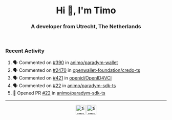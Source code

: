 <h1 align="center">Hi 👋, I'm Timo</h1>
<h3 align="center">A developer from Utrecht, The Netherlands</h3>
<br/>
<!-- https://github.com/rahuldkjain/github-profile-readme-generator --!>

<!--  <p align="left"><img src="https://github-readme-stats.vercel.app/api?username=timoglastra&show_icons=true&count_private=true&" alt="timoglastra" /></p> --!>

<!--
Github language stats
<p align="left"><img src="https://github-readme-stats.vercel.app/api/top-langs/?username=timoglastra&layout=compact" alt="timoglastra" /><p>
-->

<!-- Codestats language stats -->
<!-- <p align="left"><img src="https://codestats-readme.vercel.app/api/top-langs/?username=timoglastra&layout=compact&language_count=12" alt="timoglastra" /><p>    --!>
  
<h3>Recent Activity</h3>

<!--START_SECTION:activity-->
1. 🗣 Commented on [#390](https://github.com/animo/paradym-wallet/issues/390#issuecomment-3443138098) in [animo/paradym-wallet](https://github.com/animo/paradym-wallet)
2. 🗣 Commented on [#2470](https://github.com/openwallet-foundation/credo-ts/pull/2470#issuecomment-3441973101) in [openwallet-foundation/credo-ts](https://github.com/openwallet-foundation/credo-ts)
3. 🗣 Commented on [#421](https://github.com/openid/OpenID4VCI/issues/421#issuecomment-3438647647) in [openid/OpenID4VCI](https://github.com/openid/OpenID4VCI)
4. 🗣 Commented on [#22](https://github.com/animo/paradym-sdk-ts/pull/22#issuecomment-3436623233) in [animo/paradym-sdk-ts](https://github.com/animo/paradym-sdk-ts)
5. 💪 Opened PR [#22](undefined) in [animo/paradym-sdk-ts](https://github.com/animo/paradym-sdk-ts)
<!--END_SECTION:activity-->

---

<p align="center">
<a href="https://twitter.com/timoglastra" target="blank"><img align="center" src="https://cdn.jsdelivr.net/npm/simple-icons@3.0.1/icons/twitter.svg" alt="timoglastra" height="30" width="30" /></a>
<a href="https://linkedin.com/in/timoglastra" target="blank"><img align="center" src="https://cdn.jsdelivr.net/npm/simple-icons@3.0.1/icons/linkedin.svg" alt="timoglastra" height="30" width="30" /></a>
</p>



